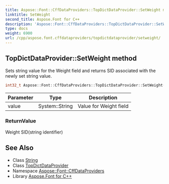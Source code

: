 ```yaml
---
title: Aspose::Font::CffDataProviders::TopDictDataProvider::SetWeight method
linktitle: SetWeight
second_title: Aspose.Font for C++
description: 'Aspose::Font::CffDataProviders::TopDictDataProvider::SetWeight method. Sets string value for the Weight field and returns SID associated with the newly set string value in C++.'
type: docs
weight: 6900
url: /cpp/aspose.font.cffdataproviders/topdictdataprovider/setweight/
---
```

## TopDictDataProvider::SetWeight method


Sets string value for the Weight field and returns SID associated with the newly set string value.

```cpp
int32_t Aspose::Font::CffDataProviders::TopDictDataProvider::SetWeight(System::String value)
```


| Parameter | Type | Description |
| --- | --- | --- |
| value | System::String | Value for Weight field |

### ReturnValue

Weight SID(string identifier)

## See Also

* Class [String](../../../system/string/)
* Class [TopDictDataProvider](../)
* Namespace [Aspose::Font::CffDataProviders](../../)
* Library [Aspose.Font for C++](../../../)
